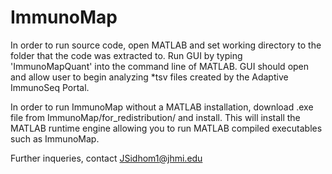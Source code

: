 # ImmunoMap
In order to run source code, open MATLAB and set working directory to the folder that the code was extracted to.
Run GUI by typing 'ImmunoMapQuant' into the command line of MATLAB. GUI should open and allow user to begin analyzing *tsv files created by the Adaptive ImmunoSeq Portal. 

In order to run ImmunoMap without a MATLAB installation, download .exe file from ImmunoMap/for_redistribution/ and install. This will install the MATLAB runtime engine allowing you to run MATLAB compiled executables such as ImmunoMap. 

Further inqueries, contact JSidhom1@jhmi.edu
